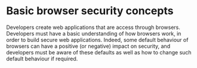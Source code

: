 # Basic browser security concepts
Developers create web applications that are access through browsers. Developers must have a basic understanding of how browsers work, in order to build secure web applications. Indeed, some default behaviour of browsers can have a positive (or negative) impact on security, and developers must be aware of these defaults as well as how to change such default behaviour if required. 
